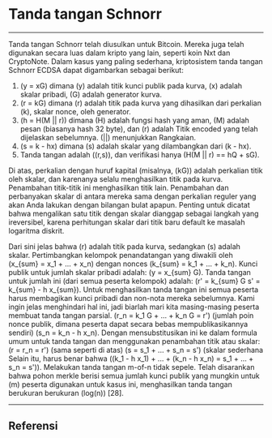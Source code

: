 # Tanda tangan Schnorr 

---

Tanda tangan Schnorr telah diusulkan untuk Bitcoin. Mereka juga telah digunakan secara luas dalam kripto yang lain, seperti koin Nxt dan CryptoNote. Dalam kasus yang paling sederhana, kriptosistem tanda tangan Schnorr ECDSA dapat digambarkan sebagai berikut:

1. \(y = xG\) dimana \(y\) adalah titik kunci publik pada kurva, \(x\) adalah skalar pribadi, \(G\) adalah generator kurva.
2. \(r = kG\) dimana \(r\) adalah titik pada kurva yang dihasilkan dari perkalian \(k\), skalar nonce, oleh generator.
3. \(h = H(M || r)\) dimana \(H\) adalah fungsi hash yang aman, \(M\) adalah pesan (biasanya hash 32 byte), dan \(r\) adalah Titik encoded yang telah dijelaskan sebelumnya. \(||\) menunjukkan Rangkaian.
4. \(s = k - hx\) dimana \(s\) adalah skalar yang dilambangkan dari \(k - hx\).
5. Tanda tangan adalah \((r,s)\), dan verifikasi hanya \(H(M || r) == hQ + sG\).

Di atas, perkalian dengan huruf kapital (misalnya, \(kG\)) adalah perkalian titik oleh skalar, dan karenanya selalu menghasilkan titik pada kurva. Penambahan titik-titik ini menghasilkan titik lain. Penambahan dan perbanyakan skalar di antara mereka sama dengan perkalian reguler yang akan Anda lakukan dengan bilangan bulat apapun. Penting untuk dicatat bahwa mengalikan satu titik dengan skalar dianggap sebagai langkah yang ireversibel, karena perhitungan skalar dari titik baru default ke masalah logaritma diskrit.

Dari sini jelas bahwa \(r\) adalah titik pada kurva, sedangkan \(s\) adalah skalar. Pertimbangkan kelompok penandatangan yang diwakili oleh \(x_{sum} = x_1 + ... + x_n\) dengan nonces \(k_{sum} = k_1 + ... + k_n\). Kunci publik untuk jumlah skalar pribadi adalah: \(y = x_{sum} G\). Tanda tangan untuk jumlah ini (dari semua peserta kelompok) adalah: \(r' = k_{sum} G s' = k_{sum} - h x_{sum}\). Untuk menghasilkan tanda tangan ini semua peserta harus membagikan kunci pribadi dan non-nota mereka sebelumnya. Kami ingin jelas menghindari hal ini, jadi biarlah mari kita masing-masing peserta membuat tanda tangan parsial. \(r_n = k_1 G + ... + k_n G = r'\) (jumlah poin nonce publik, dimana peserta dapat secara bebas mempublikasikannya sendiri) \(s_n = k_n - h x_n\). Dengan mensubstitusikan ini ke dalam formula umum untuk tanda tangan dan menggunakan penambahan titik atau skalar: \(r = r_n = r'\) (sama seperti di atas) \(s = s_1 + ... + s_n = s'\) (skalar sederhana Selain itu, harus benar bahwa \((k_1 - h x_1) + ... + (k_n - h x_n) = s_1 + ... + s_n = s')\). Melakukan tanda tangan m-of-n tidak sepele. Telah disarankan bahwa pohon merkle berisi semua jumlah kunci publik yang mungkin untuk \(m\) peserta digunakan untuk kasus ini, menghasilkan tanda tangan berukuran berukuran \(log(n)\) [28].

---

## <i class="fa fa-book"></i> Referensi 

[^1]: Wuille P. 2015. [Tanda tangan pohon: Multisig pada steroid menggunakan tanda tangan pohon](https://decred.org/research/wuille2015.pdf).
